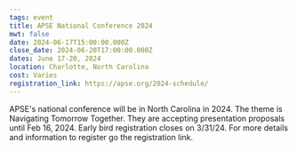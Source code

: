```yaml
---
tags: event
title: APSE National Conference 2024
mwt: false
date: 2024-06-17T15:00:00.000Z
close_date: 2024-06-20T17:00:00.000Z
dates: June 17-20, 2024
location: Charlotte, North Carolina
cost: Varies
registration_link: https://apse.org/2024-schedule/
---
```

APSE's national conference will be in North Carolina in 2024.  The theme is Navigating Tomorrow Together.  They are accepting presentation proposals until Feb 16, 2024.  Early bird registration closes on 3/31/24.  For more details and information to register go the registration link.